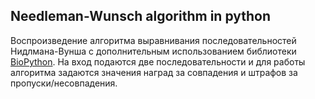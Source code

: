Needleman-Wunsch algorithm in python
---
Воспроизведение алгоритма выравнивания последовательностей Нидлмана-Вунша с дополнительным использованием библиотеки [BioPython](https://biopython.org). На вход подаются две последовательности и для работы алгоритма задаются значения наград за совпадения и штрафов за пропуски/несовпадения.
